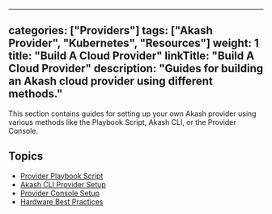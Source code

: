  ---
categories: ["Providers"]
tags: ["Akash Provider", "Kubernetes", "Resources"]
weight: 1
title: "Build A Cloud Provider"
linkTitle: "Build A Cloud Provider"
description: "Guides for building an Akash cloud provider using different methods."
---

This section contains guides for setting up your own Akash provider using various methods like the Playbook Script, Akash CLI, or the Provider Console.

## Topics

- [Provider Playbook Script](/docs/providers/build-a-cloud-provider/provider-playbook-script/)
- [Akash CLI Provider Setup](/docs/providers/build-a-cloud-provider/akash-cli/)
- [Provider Console Setup](/docs/providers/build-a-cloud-provider/provider-console/)
- [Hardware Best Practices](/docs/providers/build-a-cloud-provider/hardware-best-practices/) 